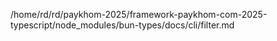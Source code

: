 /home/rd/rd/paykhom-2025/framework-paykhom-com-2025-typescript/node_modules/bun-types/docs/cli/filter.md